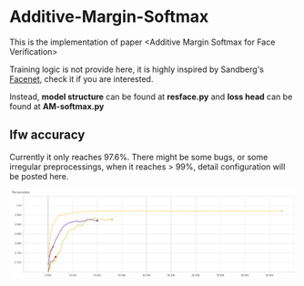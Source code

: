 # Additive-Margin-Softmax
This is the implementation of paper &lt;Additive Margin Softmax for Face Verification>

Training logic is not provide here, it is highly inspired by Sandberg's [Facenet](https://github.com/davidsandberg/facenet), check it if you are interested.

Instead, 
**model structure** can be found at **resface.py** 
and 
**loss head** can be found at **AM-softmax.py**

## lfw accuracy
Currently it only reaches 97.6%. There might be some bugs, or some irregular preprocessings, when it reaches > 99%, detail configuration will be posted here.

![lfw](./tfboard/lfw_acc.png)

